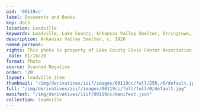 ```yaml
---
pid: '00119cc'
label: Documents and Books
key: docs
location: Leadville
keywords: Leadville, Lake County, Arkansas Valley Smelter, Stringtown, Smelter
description: Arkansas Valley Smelter, c. 1920
named_persons: 
rights: This photo is property of Lake County Civic Center Association.
_date: 01/16/20
format: Photo
source: Scanned Negative
order: '20'
layout: leadville_item
thumbnail: "/img/derivatives/iiif/images/00119cc/full/250,/0/default.jpg"
full: "/img/derivatives/iiif/images/00119cc/full/full/0/default.jpg"
manifest: "/img/derivatives/iiif/00119cc/manifest.json"
collection: leadville
---
```

